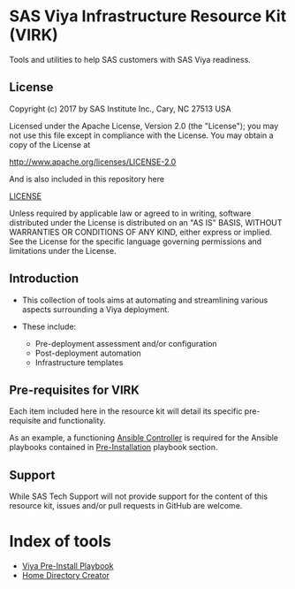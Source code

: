 # SAS Viya Infrastructure Resource Kit (VIRK)

Tools and utilities to help SAS customers with SAS Viya readiness.

## License

Copyright (c) 2017 by SAS Institute Inc., Cary, NC 27513 USA

Licensed under the Apache License, Version 2.0 (the "License"); 
you may not use this file except in compliance with the License. 
You may obtain a copy of the License at

   http://www.apache.org/licenses/LICENSE-2.0
   
And is also included in this repository here

   [LICENSE](LICENSE)

Unless required by applicable law or agreed to in writing, software 
distributed under the License is distributed on an "AS IS" BASIS, 
WITHOUT WARRANTIES OR CONDITIONS OF ANY KIND, either express or implied. 
See the License for the specific language governing permissions and 
limitations under the License.

## Introduction
* This collection of tools aims at automating and streamlining various aspects surrounding a Viya deployment.
* These include:

  * Pre-deployment assessment and/or configuration
  * Post-deployment automation
  * Infrastructure templates

## Pre-requisites for VIRK
Each item included here in the resource kit will detail its specific pre-requisite and functionality.

As an example, a functioning [Ansible Controller](http://docs.ansible.com/ansible/latest/intro_installation.html) is required for the Ansible playbooks contained in [Pre-Installation](playbooks/pre-install-playbook) playbook section.

## Support
While SAS Tech Support will not provide support for the content of this resource kit, issues and/or pull requests in GitHub are welcome.

# Index of tools

* [Viya Pre-Install Playbook](playbooks/pre-install-playbook/README.md)
* [Home Directory Creator](playbooks/home-directory-creator/README.md)
